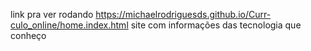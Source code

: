 link pra ver rodando https://michaelrodriguesds.github.io/Curr-culo_online/home.index.html
site com informações das tecnologia que conheço
